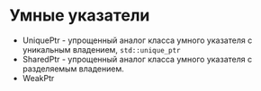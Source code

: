 # Умные указатели
* UniquePtr - упрощенный аналог класса умного указателя с уникальным владением,  `std::unique_ptr`
* SharedPtr -  упрощенный аналог класса умного указателя с разделяемым владением.
* WeakPtr
